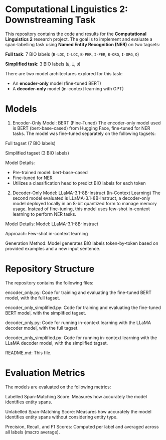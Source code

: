 # Computational Linguistics 2: Downstreaming Task

This repository contains the code and results for the **Computational Linguistics 2** research project. 
The goal is to implement and evaluate a span-labelling task using **Named Entity Recognition (NER)** on two tagsets:

**Full task**: 7 BIO labels (`B-LOC`, `I-LOC`, `B-PER`, `I-PER`, `B-ORG`, `I-ORG`, `O`)

**Simplified task**: 3 BIO labels (`B`, `I`, `O`)

There are two model architectures explored for this task: 
- An **encoder-only** model (fine-tuned BERT)
- A **decoder-only** model (in-context learning with GPT)

# Models

1. Encoder-Only Model: BERT (Fine-Tuned)
The encoder-only model used is BERT (bert-base-cased) from Hugging Face, fine-tuned for NER tasks. The model was fine-tuned separately on the following tagsets:

Full tagset (7 BIO labels)

Simplified tagset (3 BIO labels)

Model Details:
- Pre-trained model: bert-base-cased
- Fine-tuned for NER
- Utilizes a classification head to predict BIO labels for each token

2. Decoder-Only Model: LLaMA-3.1-8B-Instruct (In-Context Learning)
The second model evaluated is LLaMA-3.1-8B-Instruct, a decoder-only model deployed locally in an 8-bit quantized form to manage memory usage. Instead of fine-tuning, this model uses few-shot in-context learning to perform NER tasks.

Model Details:
Model: LLaMA-3.1-8B-Instruct

Approach: Few-shot in-context learning

Generation Method: Model generates BIO labels token-by-token based on provided examples and a new input sentence.


# Repository Structure 

The repository contains the following files:

encoder_only.py: Code for training and evaluating the fine-tuned BERT model, with the full tagset.

encoder_only_simplified.py: Code for training and evaluating the fine-tuned BERT model, with the simplified tagset.

decoder_only.py: Code for running in-context learning with the LLaMA decoder model, with the full tagset.

decoder_only_simplified.py: Code for running in-context learning with the LLaMA decoder model, with the simplified tagset.

README.md: This file.


# Evaluation Metrics

The models are evaluated on the following metrics:

Labelled Span-Matching Score: Measures how accurately the model identifies entity spans.

Unlabelled Span-Matching Score: Measures how accurately the model identifies entity spans without considering entity type.

Precision, Recall, and F1 Scores: Computed per label and averaged across all labels (macro average).

